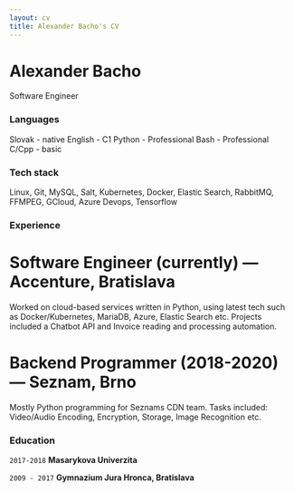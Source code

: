 ```yaml
---
layout: cv
title: Alexander Bacho's CV
---
```

# Alexander Bacho
Software Engineer

### Languages
Slovak - native
English - C1
Python - Professional
Bash - Professional
C/Cpp - basic

### Tech stack

Linux, Git, MySQL, Salt, Kubernetes, Docker, Elastic Search,
RabbitMQ, FFMPEG, GCloud, Azure Devops, Tensorflow

### Experience
# Software Engineer (currently) — Accenture, Bratislava
Worked on cloud-based services written in Python, using latest tech such as Docker/Kubernetes, MariaDB, Azure, Elastic Search etc. Projects included a Chatbot API and Invoice reading and processing automation.

# Backend Programmer (2018-2020) — Seznam, Brno
Mostly Python programming for Seznams CDN team. Tasks included: Video/Audio Encoding, Encryption, Storage, Image Recognition etc.

### Education

`2017-2018`
__Masarykova Univerzita__

`2009 - 2017`
__Gymnazium Jura Hronca, Bratislava__


<!-- ### Footer

Last updated: October 2021 -->
